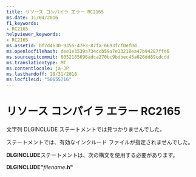 ```yaml
---
title: リソース コンパイラ エラー RC2165
ms.date: 11/04/2016
f1_keywords:
- RC2165
helpviewer_keywords:
- RC2165
ms.assetid: bf7d4630-9355-47e3-87fa-6693fcf0ef0d
ms.openlocfilehash: dee1e3539a734ccb59a7e13218ea47b94287ffd6
ms.sourcegitcommit: 6052185696adca270bc9bdbec45a626dd89cdcdd
ms.translationtype: MT
ms.contentlocale: ja-JP
ms.lasthandoff: 10/31/2018
ms.locfileid: "50655716"
---
```

# <a name="resource-compiler-error-rc2165"></a>リソース コンパイラ エラー RC2165

文字列 DLGINCLUDE ステートメントでは見つかりませんでした。

ステートメントでは、有効なインクルード ファイルが指定されませんでした。

**DLGINCLUDE**ステートメントは、次の構文を使用する必要があります。

**DLGINCLUDE"**<em>filename</em>**.h"**